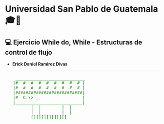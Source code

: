 # Universidad San Pablo de Guatemala 🎓🏫

## 💻 Ejercicio While do, While - Estructuras de control de flujo

- **Erick Daniel Ramirez Divas**

---

<pre style="color: green;">
    ___________________________
   |#  #  #  #  #  #  #  #  # |
   |#  #  #  #  #  #  #  #  # |
   |##########################|
   |#  C:\> _                 |
   |__________________________|
          |  |        |  |
          |  |        |  |
          [][][][][][][]
</pre>
